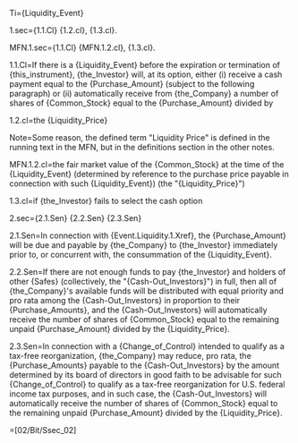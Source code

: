 Ti={Liquidity_Event}

1.sec={1.1.Cl} {1.2.cl}, {1.3.cl}.

MFN.1.sec={1.1.Cl} {MFN.1.2.cl}, {1.3.cl}.

1.1.Cl=If there is a {Liquidity_Event} before the expiration or termination of {this_instrument}, {the_Investor} will, at its option, either (i) receive a cash payment equal to the {Purchase_Amount} (subject to the following paragraph) or (ii) automatically receive from {the_Company} a number of shares of {Common_Stock} equal to the {Purchase_Amount} divided by 

1.2.cl=the {Liquidity_Price}

Note=Some reason, the defined term "Liquidity Price" is defined in the running text in the MFN, but in the definitions section in the other notes.
 
MFN.1.2.cl=the fair market value of the {Common_Stock} at the time of the {Liquidity_Event} (determined by reference to the purchase price payable in connection with such {Liquidity_Event}) (the "{Liquidity_Price}")

1.3.cl=if {the_Investor} fails to select the cash option

2.sec={2.1.Sen} {2.2.Sen} {2.3.Sen} 

2.1.Sen=In connection with {Event.Liquidity.1.Xref}, the {Purchase_Amount} will be due and payable by {the_Company} to {the_Investor} immediately prior to, or concurrent with, the consummation of the {Liquidity_Event}.

2.2.Sen=If there are not enough funds to pay {the_Investor} and holders of other {Safes} (collectively, the "{Cash-Out_Investors}") in full, then all of {the_Company}'s available funds will be distributed with equal priority and pro rata among the {Cash-Out_Investors} in proportion to their {Purchase_Amounts}, and the {Cash-Out_Investors} will automatically receive the number of shares of {Common_Stock} equal to the remaining unpaid {Purchase_Amount} divided by the {Liquidity_Price}.

2.3.Sen=In connection with a {Change_of_Control} intended to qualify as a tax-free reorganization, {the_Company} may reduce, pro rata, the {Purchase_Amounts} payable to the {Cash-Out_Investors} by the amount determined by its board of directors in good faith to be advisable for such {Change_of_Control} to qualify as a tax-free reorganization for U.S. federal income tax purposes, and in such case, the {Cash-Out_Investors} will automatically receive the number of shares of {Common_Stock} equal to the remaining unpaid {Purchase_Amount} divided by the {Liquidity_Price}.

=[02/Bit/Ssec_02]
